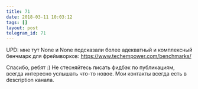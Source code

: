 ```yaml
---
title: 71
date: 2018-03-11 10:03:12
tags: []
layout: post
telegram_id: 71
---
```


UPD: мне тут None и None подсказали более адекватный и комплексный бенчмарк для фреймворков:
<https://www.techempower.com/benchmarks/>

Спасибо, ребят :) Не стесняйтесь писать фидбэк по публикациям, всегда интересно услышать что-то новое. Мои контакты всегда есть в description канала.
